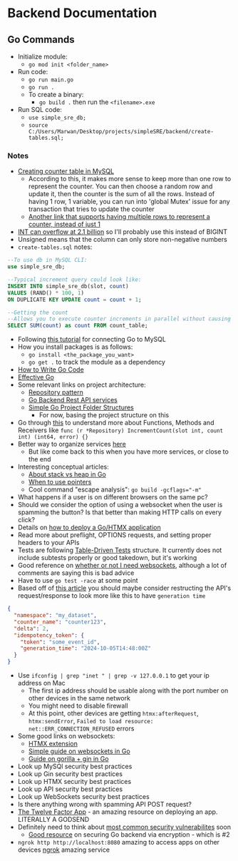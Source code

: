 # Backend Documentation

## Go Commands

- Initialize module:
  - `go mod init <folder_name>`
- Run code:
  - `go run main.go`
  - `go run .`
  - To create a binary:
    - `go build .` then run the `<filename>.exe`
- Run SQL code:
  - `use simple_sre_db;`
  - `source C:/Users/Marwan/Desktop/projects/simpleSRE/backend/create-tables.sql;`

### Notes

- [Creating counter table in MySQL](https://dba.stackexchange.com/questions/51736/counter-table-in-mysql)
  - According to this, it makes more sense to keep more than one row to represent the counter. You can then choose a random row and update it, then the counter is the sum of all the rows. Instead of having 1 row, 1 variable, you can run into 'global Mutex' issue for any transaction that tries to update the counter
  - [Another link that supports having multiple rows to represent a counter, instead of just 1](https://planetscale.com/blog/the-slotted-counter-pattern)
- [INT can overflow at 2.1 billion](https://stackoverflow.com/questions/47567287/bigint-signed-vs-unsigned) so I'll probably use this instead of BIGINT
- Unsigned means that the column can only store non-negative numbers
- `create-tables.sql` notes:

```sql
--To use db in MySQL CLI:
use simple_sre_db;

--Typical increment query could look like:
INSERT INTO simple_sre_db(slot, count)
VALUES (RAND() * 100, 1)
ON DUPLICATE KEY UPDATE count = count + 1;

--Getting the count
--Allows you to execute counter increments in parallel without causing contention and affecting concurrency
SELECT SUM(count) as count FROM count_table;

```

- Following [this tutorial](https://go.dev/doc/tutorial/database-access) for connecting Go to MySQL
- How you install packages is as follows:
  - `go install <the_package_you_want>`
  - `go get .` to track the module as a dependency
- [How to Write Go Code](https://go.dev/doc/code)
- [Effective Go](https://go.dev/doc/effective_go)
- Some relevant links on project architecture:
  - [Repository pattern](https://threedots.tech/post/repository-pattern-in-go/)
  - [Go Backend Rest API services](https://medium.com/@janishar.ali/how-to-architecture-good-go-backend-rest-api-services-14cc4730c05b)
  - [Simple Go Project Folder Structures](https://medium.com/@smart_byte_labs/organize-like-a-pro-a-simple-guide-to-go-project-folder-structures-e85e9c1769c2)
    - For now, basing the project structure on this
- Go through [this](https://go.dev/tour/methods/1) to understand more about Functions, Methods and Receivers like `func (r *Repository) IncrementCount(slot int, count int) (int64, error) {}`
- Better way to organize services [here](https://medium.com/@ott.kristian/how-i-structure-services-in-go-19147ad0e6bd)
  - But like come back to this when you have more services, or close to the end
- Interesting conceptual articles:
  - [About stack vs heap in Go](https://medium.com/eureka-engineering/understanding-allocations-in-go-stack-heap-memory-9a2631b5035d)
  - [When to use pointers](https://medium.com/@meeusdylan/when-to-use-pointers-in-go-44c15fe04eac)
  - Cool command "escape analysis": `go build -gcflags="-m"`
- What happens if a user is on different browsers on the same pc?
- Should we consider the option of using a websocket when the user is spamming the button? Is that better than making HTTP calls on every click?
- Details on [how to deploy a Go/HTMX application](https://community.aws/content/2hYjbCwWyM3KAuR77j9DqE1P4p7/deploying-a-go-application-with-htmx-to-aws-elastic-beanstalk-a-step-by-step-guide?lang=en)
- Read more about preflight, OPTIONS requests, and setting proper headers to your APIs
- Tests are following [Table-Driven Tests](https://go.dev/wiki/TableDrivenTests) structure. It currently does not include subtests properly or good takedown, but it's working
- Good reference on [whether or not I need websockets](https://hntrl.io/posts/you-dont-need-websockets/), although a lot of comments are saying this is bad advice
- Have to use `go test -race` at some point
- Based off of [this article](https://netflixtechblog.com/netflixs-distributed-counter-abstraction-8d0c45eb66b2) you should maybe consider restructing the API's request/response to look more like this to have `generation time`

```json
{
  "namespace": "my_dataset",
  "counter_name": "counter123",
  "delta": 2,
  "idempotency_token": { 
    "token": "some_event_id",
    "generation_time": "2024-10-05T14:48:00Z"
  }
}
```

- Use `ifconfig | grep "inet " | grep -v 127.0.0.1` to get your ip address on Mac
  - The first ip address should be usable along with the port number on other devices in the same network
  - You might need to disable firewall
  - At this point, other devices are getting `htmx:afterRequest`, `htmx:sendError`, `Failed to load resource: net::ERR_CONNECTION_REFUSED` errors
- Some good links on websockets:
  - [HTMX extension](https://htmx.org/extensions/ws/)
  - [Simple guide on websockets in Go](https://medium.com/wisemonks/implementing-websockets-in-golang-d3e8e219733b)
  - [Guide on gorilla + gin in Go](https://medium.com/@abhishekranjandev/building-a-production-grade-websocket-for-notifications-with-golang-and-gin-a-detailed-guide-5b676dcfbd5a)
- Look up MySQl security best practices
- Look up Gin security best practices
- Look up HTMX security best practices
- Look up API security best practices
- Look up WebSockets security best practices
- Is there anything wrong with spamming API POST request?
- [The Twelve Factor App](https://12factor.net/) - an amazing resource on deploying an app. LITERALLY A GODSEND
- Definitely need to think about [most common security vulnerabilites](https://owasp.org/www-project-top-ten/) soon
  - [Good resource](https://senowijayanto.medium.com/securing-your-go-backend-encryption-vulnerability-prevention-and-more-3fc980f45a8f) on securing Go backend via encryption - which is #2
- `ngrok http http://localhost:8080` amazing to access apps on other devices [ngrok](https://dashboard.ngrok.com/get-started/setup/macos) amazing service
